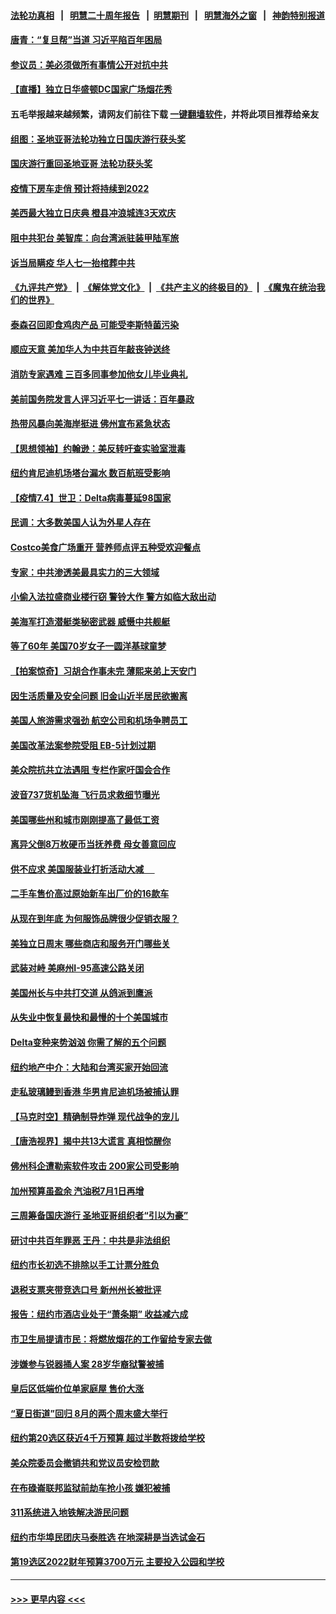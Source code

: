 #### [法轮功真相](https://github.com/gfw-breaker/truth/blob/master/README.md?t=0) &nbsp;&nbsp;|&nbsp;&nbsp; [明慧二十周年报告](https://github.com/gfw-breaker/mh-reports/blob/master/README.md?t=0) &nbsp;&nbsp;|&nbsp;&nbsp;[明慧期刊](https://github.com/gfw-breaker/mh-qikan) &nbsp;&nbsp;|&nbsp;&nbsp; [明慧海外之窗](https://github.com/gfw-breaker/mh-news/blob/master/README.md?t=0) &nbsp;&nbsp;|&nbsp;&nbsp; [神韵特别报道](https://github.com/gfw-breaker/mh-news/blob/master/shenyun.md?t=0)
#### [唐青：“复旦帮”当道 习近平陷百年困局](../pages/nsc412/n13066148.md?t=07051301) 
#### [参议员：美必须做所有事情公开对抗中共](../pages/nsc412/n13067296.md?t=07051301) 
#### [【直播】独立日华盛顿DC国家广场烟花秀](../pages/nsc412/n13067571.md?t=07051301) 
#### 五毛举报越来越频繁，请网友们前往下载 [一键翻墙软件](https://github.com/gfw-breaker/ssr-accounts)，并将此项目推荐给亲友
#### [组图：圣地亚哥法轮功独立日国庆游行获头奖](../pages/nsc412/n13067537.md?t=07051301) 
#### [国庆游行重回圣地亚哥 法轮功获头奖](../pages/nsc412/n13067427.md?t=07051301) 
#### [疫情下房车走俏 预计将持续到2022](../pages/nsc412/n13067221.md?t=07051301) 
#### [美西最大独立日庆典 橙县冲浪城连3天欢庆](../pages/nsc412/n13067190.md?t=07051301) 
#### [阻中共犯台 美智库：向台湾派驻装甲陆军旅](../pages/nsc412/n13058971.md?t=07051301) 
#### [诉当局瞒疫 华人七一抬棺葬中共](../pages/nsc412/n13067130.md?t=07051301) 
#### [《九评共产党》](https://github.com/begood0513/9ping.md/blob/master/README.md) &nbsp;|&nbsp; [《解体党文化》](../../../../jtdwh.md/blob/master/README.md)  &nbsp;|&nbsp; [《共产主义的终极目的》](../../../../gczydzjmd.md/blob/master/README.md) &nbsp;|&nbsp; [《魔鬼在统治我们的世界》](../../../../mgztzwmdsj.md/blob/master/README.md) 
#### [泰森召回即食鸡肉产品 可能受李斯特菌污染](../pages/nsc412/n13067033.md?t=07051301) 
#### [顺应天意 美加华人为中共百年敲丧钟送终](../pages/nsc412/n13066942.md?t=07051301) 
#### [消防专家遇难 三百多同事参加他女儿毕业典礼](../pages/nsc412/n13066784.md?t=07051301) 
#### [美前国务院发言人评习近平七一讲话：百年暴政](../pages/nsc412/n13066986.md?t=07051301) 
#### [热带风暴向美海岸挺进 佛州宣布紧急状态](../pages/nsc412/n13066867.md?t=07051301) 
#### [【思想领袖】约翰逊：美反转吁查实验室泄毒](../pages/nsc412/n13033632.md?t=07051301) 
#### [纽约肯尼迪机场塔台漏水 数百航班受影响](../pages/nsc412/n13066667.md?t=07051301) 
#### [【疫情7.4】世卫：Delta病毒蔓延98国家](../pages/nsc412/n13066463.md?t=07051301) 
#### [民调：大多数美国人认为外星人存在](../pages/nsc412/n13066438.md?t=07051301) 
#### [Costco美食广场重开 营养师点评五种受欢迎餐点](../pages/nsc412/n13064123.md?t=07051301) 
#### [专家：中共渗透美最具实力的三大领域](../pages/nsc412/n13059369.md?t=07051301) 
#### [小偷入法拉盛商业楼行窃  警铃大作 警方如临大敌出动](../pages/nsc412/n13066203.md?t=07051301) 
#### [美海军打造潜艇类秘密武器 威慑中共舰艇](../pages/nsc412/n13057023.md?t=07051301) 
#### [等了60年 美国70岁女子一圆洋基球童梦](../pages/nsc412/n13066141.md?t=07051301) 
#### [【拍案惊奇】习胡合作事未完 薄熙来弟上天安门](../pages/nsc412/n13065867.md?t=07051301) 
#### [因生活质量及安全问题 旧金山近半居民欲搬离](../pages/nsc412/n13065836.md?t=07051301) 
#### [美国人旅游需求强劲 航空公司和机场争聘员工](../pages/nsc412/n13065762.md?t=07051301) 
#### [美国改革法案参院受阻 EB-5计划过期](../pages/nsc412/n13065786.md?t=07051301) 
#### [美众院抗共立法遇阻 专栏作家吁国会合作](../pages/nsc412/n13065784.md?t=07051301) 
#### [波音737货机坠海 飞行员求救细节曝光](../pages/nsc412/n13065666.md?t=07051301) 
#### [美国哪些州和城市刚刚提高了最低工资](../pages/nsc412/n13065576.md?t=07051301) 
#### [离异父倒8万枚硬币当抚养费 母女善意回应](../pages/nsc412/n13064915.md?t=07051301) 
#### [供不应求 美国服装业打折活动大减 　](../pages/nsc412/n13065316.md?t=07051301) 
#### [二手车售价高过原始新车出厂价的16款车](../pages/nsc412/n13065490.md?t=07051301) 
#### [从现在到年底 为何服饰品牌很少促销衣服？](../pages/nsc412/n13064204.md?t=07051301) 
#### [美独立日周末 哪些商店和服务开门哪些关](../pages/nsc412/n13065466.md?t=07051301) 
#### [武装对峙 美麻州I-95高速公路关闭](../pages/nsc412/n13065504.md?t=07051301) 
#### [美国州长与中共打交道 从鸽派到鹰派](../pages/nsc412/n13065278.md?t=07051301) 
#### [从失业中恢复最快和最慢的十个美国城市](../pages/nsc412/n13065401.md?t=07051301) 
#### [Delta变种来势汹汹 你需了解的五个问题](../pages/nsc412/n13065422.md?t=07051301) 
#### [纽约地产中介：大陆和台湾买家开始回流](../pages/nsc412/n13064666.md?t=07051301) 
#### [走私玻璃鳗到香港 华男肯尼迪机场被捕认罪](../pages/nsc412/n13064663.md?t=07051301) 
#### [【马克时空】精确制导炸弹 现代战争的宠儿](../pages/nsc412/n13065384.md?t=07051301) 
#### [【唐浩视界】揭中共13大谎言 真相惊醒你](../pages/nsc412/n13065208.md?t=07051301) 
#### [佛州科企遭勒索软件攻击 200家公司受影响](../pages/nsc412/n13064932.md?t=07051301) 
#### [加州预算虽盈余 汽油税7月1日再增](../pages/nsc412/n13064845.md?t=07051301) 
#### [三周筹备国庆游行 圣地亚哥组织者“引以为豪”](../pages/nsc412/n13062302.md?t=07051301) 
#### [研讨中共百年罪恶  王丹：中共是非法组织](../pages/nsc412/n13064652.md?t=07051301) 
#### [纽约市长初选不排除以手工计票分胜负](../pages/nsc412/n13064591.md?t=07051301) 
#### [退税支票夹带竞选口号 新州州长被批评](../pages/nsc412/n13064495.md?t=07051301) 
#### [报告：纽约市酒店业处于“萧条期”  收益减六成](../pages/nsc412/n13064455.md?t=07051301) 
#### [市卫生局提请市民：将燃放烟花的工作留给专家去做](../pages/nsc412/n13064497.md?t=07051301) 
#### [涉嫌参与锐器捅人案 28岁华裔狱警被捕](../pages/nsc412/n13064572.md?t=07051301) 
#### [皇后区低端价位单家庭屋 售价大涨](../pages/nsc412/n13064657.md?t=07051301) 
#### [“夏日街道”回归 8月的两个周末盛大举行](../pages/nsc412/n13064589.md?t=07051301) 
#### [纽约第20选区获近4千万预算 超过半数将拨给学校](../pages/nsc412/n13064576.md?t=07051301) 
#### [美众院委员会撤销共和党议员安检罚款](../pages/nsc412/n13064421.md?t=07051301) 
#### [在布碌崙联邦监狱前劫车抢小孩 嫌犯被捕](../pages/nsc412/n13064584.md?t=07051301) 
#### [311系统进入地铁解决游民问题](../pages/nsc412/n13064594.md?t=07051301) 
#### [纽约市华埠民团庆马泰胜选 在地深耕是当选试金石](../pages/nsc412/n13064597.md?t=07051301) 
#### [第19选区2022财年预算3700万元  主要投入公园和学校](../pages/nsc412/n13064605.md?t=07051301) 

----
#### [ >>> 更早内容 <<< ](../indexes/nsc412-earlier.md)
